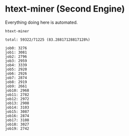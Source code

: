 # htext-miner (Second Engine)

Everything doing here is automated.

```
htext-miner

total: 59322/71225 (83.28817128817128%)

job0: 3276
job1: 3081
job2: 2796
job3: 2959
job4: 3339
job5: 2920
job6: 2926
job7: 2874
job8: 2919
job9: 2661
job10: 2968
job11: 2782
job12: 2972
job13: 2908
job14: 3103
job15: 3087
job16: 2874
job17: 3108
job18: 3027
job19: 2742
```